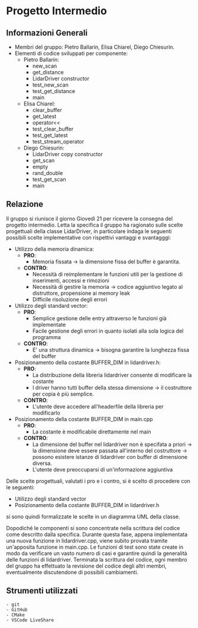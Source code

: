 # Progetto Intermedio
## Informazioni Generali
- Membri del gruppo: Pietro Ballarin, Elisa Chiarel, Diego Chiesurin.
- Elementi di codice sviluppati per componente:
    - Pietro Ballarin: 
        - new_scan
        - get_distance
        - LidarDriver constructor
        - test_new_scan
        - test_get_distance
        - main
    - Elisa Chiarel:
        - clear_buffer
        - get_latest
        - operator<<
        - test_clear_buffer
        - test_get_latest
        - test_stream_operator
    - Diego Chiesurin: 
        - LidarDriver copy constructor
        - get_scan
        - empty
        - rand_double
        - test_get_scan
        - main
    
## Relazione
Il gruppo si riunisce il giorno Giovedì 21 per ricevere la consegna del progetto intermedio.
Letta la specifica il gruppo ha ragionato sulle scelte progettuali della classe LidarDriver, in
particolare indaga le seguenti possibili scelte implementative con rispettivi vantaggi e svantagggi:
- Utilizzo della memoria dinamica:
    - **PRO**:
        - Memoria fissata -> la dimensione fissa del buffer è garantita.
    - **CONTRO**:
        - Necessità di reimplementare le funzioni utili per la gestione di inserimenti, accessi e rimozioni
        - Necessità di gestire la memoria -> codice aggiuntivo legato al distruttore, propensione ai memory leak
        - Difficile risoluzione degli errori
- Utilizzo degli standard vector:
    - **PRO**:
        - Semplice gestione delle entry attraverso le funzioni già implementate
        - Facile gestione degli errori in quanto isolati alla sola logica del programma
    - **CONTRO**:
        - E' una struttura dinamica -> bisogna garantire la lunghezza fissa del buffer
- Posizionamento della costante BUFFER_DIM in lidardriver.h:
    - **PRO**:
        - La distribuzione della libreria lidardriver consente di modificare la costante
        - I driver hanno tutti buffer della stessa dimensione -> il costruttore per copia
            è più semplice.
    - **CONTRO**:
        - L'utente deve accedere all'headerfile della libreria per modificarlo
- Posizionamento della costante BUFFER_DIM in main.cpp
    - **PRO**:
        - La costante è modificabile direttamente nel main
    - **CONTRO**:
        - La dimensione del buffer nel lidardriver non è specifata a priori -> la dimensione deve essere
            passata all'interno del costruttore -> possono esistere istanze di lidardriver con buffer di
            dimensione diversa.
        - L'utente deve preoccuparsi di un'informazione aggiuntiva

Delle scelte progettuali, valutati i pro e i contro, si è scelto di procedere con le seguenti:
- Utilizzo degli standard vector
- Posizionamento della costante BUFFER_DIM in lidardriver.h

si sono quindi formalizzate le scelte in un diagramma UML della classe.

Dopodiché le componenti si sono concentrate nella scrittura del codice come descritto dalla specifica.
Durante questa fase, appena implementata una nuova funzione in lidardriver.cpp, viene 
subito provata tramite un'apposita funzione in main.cpp.
Le funzioni di test sono state create in modo da verificare un vasto numero di casi
e garantire quindi la generalità delle funzioni di lidardriver.
Terminata la scrittura del codice, ogni membro del gruppo ha effettuato la revisione del codice 
degli altri membri, eventualmente discutendone di possibili cambiamenti.

## Strumenti utilizzati
    - git
    - GitHub
    - CMake
    - VSCode LiveShare
